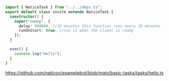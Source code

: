 ```ts
import { NaticoTask } from "../../deps.ts";
export default class invite extends NaticoTask {
  constructor() {
    super("sweep", {
      delay: 600000, //10 minutes this function runs every 10 minutes
      runOnStart: true, //run it when the client is ready
    });
  }

  exec() {
    console.log("Hello");
  }
}
```

https://github.com/naticoo/examplebot/blob/main/basic-tasks/tasks/hello.ts
